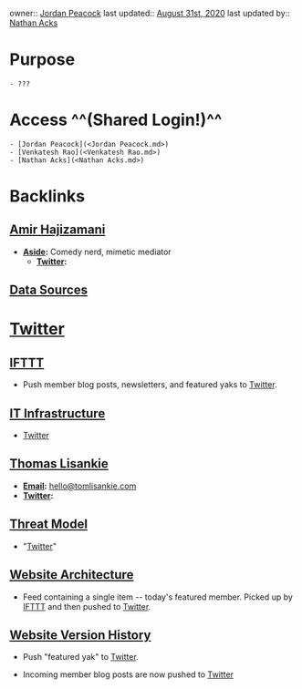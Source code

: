 owner:: [Jordan Peacock](<Jordan Peacock.md>)
last updated:: [August 31st, 2020](<August 31st, 2020.md>)
last updated by:: [Nathan Acks](<Nathan Acks.md>)
# Purpose
    - ???
# Access ^^(Shared Login!)^^
    - [Jordan Peacock](<Jordan Peacock.md>)
    - [Venkatesh Rao](<Venkatesh Rao.md>)
    - [Nathan Acks](<Nathan Acks.md>)

# Backlinks
## [Amir Hajizamani](<Amir Hajizamani.md>)
- **[Aside](<Aside.md>):** Comedy nerd, mimetic mediator
    - **[Twitter](<Twitter.md>):**

## [Data Sources](<Data Sources.md>)
# [Twitter](<Twitter.md>)

## [IFTTT](<IFTTT.md>)
- Push member blog posts, newsletters, and featured yaks to [Twitter](<Twitter.md>).

## [IT Infrastructure](<IT Infrastructure.md>)
- [Twitter](<Twitter.md>)

## [Thomas Lisankie](<Thomas Lisankie.md>)
- **[Email](<Email.md>):** hello@tomlisankie.com
- **[Twitter](<Twitter.md>):**

## [Threat Model](<Threat Model.md>)
- "[Twitter](<Twitter.md>)"

## [Website Architecture](<Website Architecture.md>)
- Feed containing a single item -- today's featured member. Picked up by [IFTTT](<IFTTT.md>) and then pushed to [Twitter](<Twitter.md>).

## [Website Version History](<Website Version History.md>)
- Push "featured yak" to [Twitter](<Twitter.md>).

- Incoming member blog posts are now pushed to [Twitter](<Twitter.md>)

